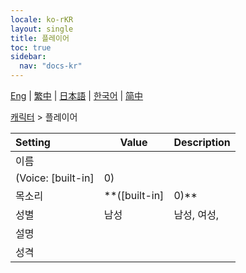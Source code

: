 ```yaml
---
locale: ko-rKR
layout: single
title: 플레이어
toc: true
sidebar:
  nav: "docs-kr"
---
```

[Eng](/dancexr/menu/2025.4/chat/chat_player) | [繁中](/tw/dancexr/menu/2025.4/chat/chat_player) | [日本語](/jp/dancexr/menu/2025.4/chat/chat_player) | [한국어](/kr/dancexr/menu/2025.4/chat/chat_player) | [简中](/zh/dancexr/menu/2025.4/chat/chat_player)

[캐릭터](../menu#캐릭터) > 플레이어



| Setting | Value | Description |
| :--- | --- | :--- |
| 이름 || 
| (Voice: [built-in]|0) || 
| 목소리 | **([built-in]|0)** | ([built-in]|0), ([built-in]|1), ([built-in]|2), ([built-in]|3), ([built-in]|4), ([built-in]|5), ([built-in]|6), ([built-in]|7), ([built-in]|8), ([built-in]|9), ([built-in]|10), ([built-in]|11), ([built-in]|12), ([built-in]|13), ([built-in]|14), ([built-in]|15), ([built-in]|16), ([built-in]|17), ([built-in]|18), ([built-in]|19),  |
| 성별 | 남성 | 남성, 여성, 
| 설명 || 
| 성격 || 
